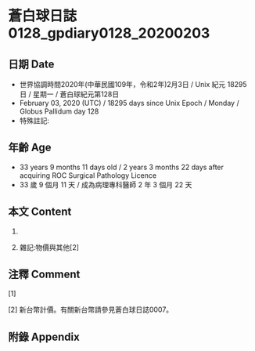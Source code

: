 # 蒼白球日誌0128_gpdiary0128_20200203 #

## 日期 Date ##

* 世界協調時間2020年(中華民國109年，令和2年)2月3日 / Unix 紀元 18295 日 / 星期一 / 蒼白球紀元第128日
* February 03, 2020 (UTC) / 18295 days since Unix Epoch / Monday / Globus Pallidum day 128
* 特殊註記:

## 年齡 Age ##

* 33 years 9 months 11 days old / 2 years 3 months 22 days after acquiring ROC Surgical Pathology Licence
* 33 歲 9 個月 11 天 / 成為病理專科醫師 2 年 3 個月 22 天

## 本文 Content ##

1. 

    
2. 雜記:物價與其他[2]

    

## 注釋 Comment ##

[1] 


[2] 新台幣計價。有關新台幣請參見蒼白球日誌0007。



## 附錄 Appendix ##

